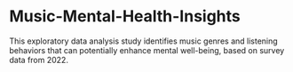 # Music-Mental-Health-Insights
This exploratory data analysis study identifies music genres and listening behaviors that can potentially enhance mental well-being, based on survey data from 2022.
